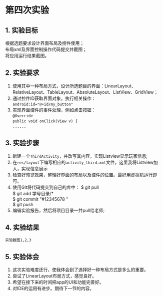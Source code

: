 # 第四次实验 

## 1. 实验目标
根据选题要求设计界面布局及控件使用；<br>
布局xml及界面控制操作代码提交并截图；<br>
将应用运行结果截图。<br>

## 2. 实验要求
1.  使用其中一种布局方式，设计所选题目的界面：LinearLayout、RelativeLayout、TableLayout、AbsoluteLayout、ListView、GridView；
2.  通过控件ID获取界面对象，执行相关操作：<br>`android:id="@+id/my_button"`
3.  实现界面控件的事件处理，例如点击按钮：<br>
    `@Override`<br>
    `public void onClick(View v) {`<br>
    `......`<br>

## 3. 实验步骤
1.  新建一个`ThirdActivity`，并改写其内容，实现Listview显示玩家信息;
2.  在`res/layout`下编写相应的`activity_third.xml`文件，这里我将Listview加入，实现信息展示
	 <ListView
        android:layout_width="match_parent"
        android:layout_height="match_parent"
        android:id="@+id/list_view"/>
4.  检查好预览效果，整理好界面的布局以及控件的位置。最好用虚拟机运行即可。`
5.  使用Git将代码提交到自己的库中：
	$  git pull <br>
	$  git add 学号目录/* <br>
	$  git commit "#12345678 "<br>
	$  git push <br>
6.  编辑实验报告，然后将项目目录一并pull给老师;



## 4. 实验结果
	实验截图1,2,3

## 5. 实验体会
1.  这次实验难度还行，使我体会到了选择好一种布局方式是多么的重要。
2.  尝试了LinearLayout布局方式，感觉良好。
3.  希望在接下来的时间把app的UI和功能完善好。
4.  对IDE的运用有进步。期待下一节的内容。